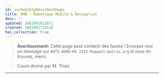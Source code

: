 ```yaml
---
id: sza9wglklg9mxzv0wx6hwgo
title: RMN - Robotique Mobile & Navigation
desc: ''
updated: 1662981813671
created: 1662981723120
has_collection: true
---
```


> **Avertissement:** Cette page peut contenir des fautes ! Envoyez-moi un message sur `#UT3-AURO-M2-2223-Request:matrix.org` si vous en trouvez, merci.

> Cours donné par M. Thaix

---

